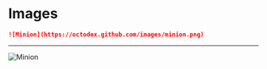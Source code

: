 # Images
```markdown
![Minion](https://octodex.github.com/images/minion.png)
```

---

![Minion](https://octodex.github.com/images/minion.png)